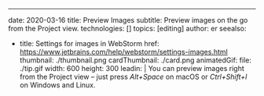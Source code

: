 ---
date: 2020-03-16 title: Preview Images subtitle: Preview images on the go from the Project view. technologies: [] topics: [editing] author: er seealso:
- title: Settings for images in WebStorm href: https://www.jetbrains.com/help/webstorm/settings-images.html thumbnail: ./thumbnail.png cardThumbnail: ./card.png animatedGif: file: ./tip.gif width: 600 height: 300 leadin: | You can preview images right from the Project view – just press *Alt+Space* on macOS or *Ctrl+Shift+I* on Windows and Linux.
